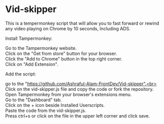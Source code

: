 # Vid-skipper
This is a tempermonkey script that will allow you to fast forward or rewind any video playing on Chrome by 10 seconds, Including ADS.


Install Tampermonkey:

Go to the Tampermonkey website.<br>
Click on the "Get from store" button for your browser.<br>
Click the "Add to Chrome" button in the top right corner.<br>
Click on "Add Extension".<br>


Add the script:

go to the "https://github.com/Ashraful-Alam-FrontDev/Vid-skipper".<br>
Click on the vid-skipper.js file and copy the code or fork the repository.<br>
Open Tampermonkey from your browser's extensions menu.<br>
Go to the "Dashboard" tab.<br>
Click on the + icon beside Installed Userscripts.<br>
Paste the code from the vid-skipper.js.<br>
Press ctrl+s or click on the file in the upper left corner and click save.

